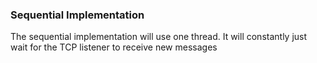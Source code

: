### Sequential Implementation

The sequential implementation will use one thread. It will constantly just wait for the TCP
listener to receive new messages
